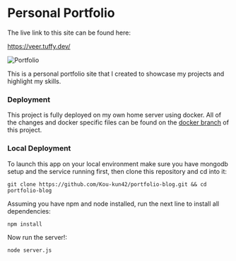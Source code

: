 # Personal Portfolio

The live link to this site can be found here:

https://veer.tuffy.dev/

![Portfolio](https://raw.githubusercontent.com/Kou-kun42/portfolio-blog/main/screenshot.png)

This is a personal portfolio site that I created to showcase my projects and highlight my skills.


### Deployment

This project is fully deployed on my own home server using docker.  All of the changes and docker specific files can be found on the [docker branch](https://github.com/Kou-kun42/portfolio/tree/docker) of this project.


### Local Deployment

To launch this app on your local environment make sure you have mongodb setup and the service running first, then clone this repository and cd into it:

```
git clone https://github.com/Kou-kun42/portfolio-blog.git && cd portfolio-blog
```

Assuming you have npm and node installed, run the next line to install all dependencies:

```
npm install
```

Now run the server!:

```
node server.js
```
